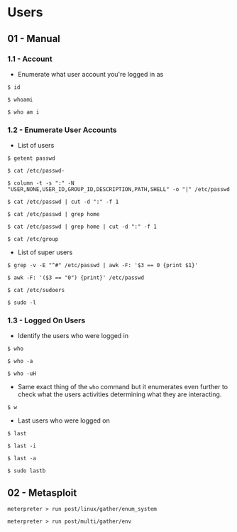 # Users

## 01 - Manual

### 1.1 - Account

- Enumerate what user account you're logged in as

`$ id`

`$ whoami`

`$ who am i`

### 1.2 - Enumerate User Accounts

- List of users

`$ getent passwd`

`$ cat /etc/passwd-`

`$ column -t -s ":" -N "USER,NONE,USER_ID,GROUP_ID,DESCRIPTION,PATH,SHELL" -o "|" /etc/passwd`

`$ cat /etc/passwd | cut -d ":" -f 1`

`$ cat /etc/passwd | grep home`

`$ cat /etc/passwd | grep home | cut -d ":" -f 1`

`$ cat /etc/group`

- List of super users

`$ grep -v -E "^#" /etc/passwd | awk -F: '$3 == 0 {print $1}'`

`$ awk -F: '($3 == "0") {print}' /etc/passwd`

`$ cat /etc/sudoers`

`$ sudo -l`

### 1.3 - Logged On Users

- Identify the users who were logged in

`$ who`

`$ who -a`

`$ who -uH`

- Same exact thing of the `who` command but it enumerates even further to check what the users activities determining what they are interacting.

`$ w`

- Last users who were logged on

`$ last`

`$ last -i`

`$ last -a`

`$ sudo lastb`

## 02 - Metasploit

`meterpreter > run post/linux/gather/enum_system`

`meterpreter > run post/multi/gather/env`